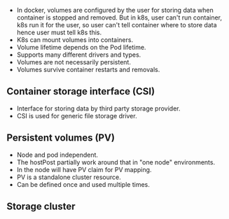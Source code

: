 - In docker, volumes are configured by the user for storing data when container is stopped and removed. But in k8s, user can't run container, k8s run it for the user, so user can't tell container where to store data hence user must tell k8s this.
- K8s can mount volumes into containers.
- Volume lifetime depends on the Pod lifetime.
- Supports many different drivers and types.
- Volumes are not necessarily persistent.
- Volumes survive container restarts and removals.
## Container storage interface (CSI)
- Interface for storing data by third party storage provider.
- CSI is used for generic file storage driver.
## Persistent volumes (PV)
- Node and pod independent.
- The hostPost partially work around that in "one node" environments.
- In the node will have PV claim for PV mapping.
- PV is a standalone cluster resource.
- Can be defined once and used multiple times.
## Storage cluster